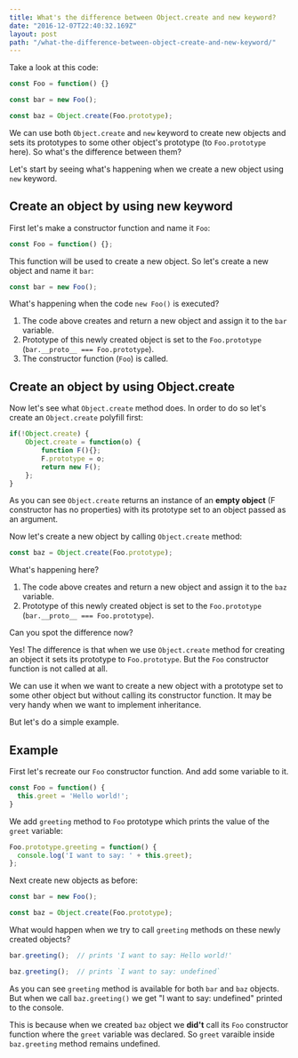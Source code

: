 ```yaml
---
title: What's the difference between Object.create and new keyword?
date: "2016-12-07T22:40:32.169Z"
layout: post
path: "/what-the-difference-between-object-create-and-new-keyword/"
---
```


Take a look at this code:

````javascript
const Foo = function() {}

const bar = new Foo();

const baz = Object.create(Foo.prototype);
````

We can use both `Object.create` and `new` keyword to create new objects and sets its prototypes to some other object's prototype
(to `Foo.prototype` here).
So what's the difference between them?

Let's start by seeing what's happening when we create a new object using `new` keyword.

## Create an object by using new keyword

First let's make a constructor function and name it `Foo`:

````javascript
const Foo = function() {};
````

This function will be used to create a new object.
So let's create a new object and name it `bar`:

````javascript
const bar = new Foo();
````

What's happening when the code `new Foo()` is executed?

1. The code above creates and return a new object and assign it to the `bar` variable.
2. Prototype of this newly created object is set to the `Foo.prototype` (`bar.__proto__ === Foo.prototype`).
3. The constructor function (`Foo`) is called.


## Create an object by using Object.create

Now let's see what `Object.create` method does.
In order to do so let's create an `Object.create` polyfill first:

````javascript
if(!Object.create) {
    Object.create = function(o) {
        function F(){};
        F.prototype = o;
        return new F();
    };
}
````
As you can see `Object.create` returns an instance of an **empty object** (F constructor has no properties) with its prototype set to an object passed as an argument.

Now let's create a new object by calling `Object.create` method:

````javascript
const baz = Object.create(Foo.prototype);
````

What's happening here?

1. The code above creates and return a new object and assign it to the `baz` variable.
2. Prototype of this newly created object is set to the `Foo.prototype` (`bar.__proto__ === Foo.prototype`).

Can you spot the difference now?

Yes! The difference is that when we use `Object.create` method for creating an object
it sets its prototype to `Foo.prototype`. But the `Foo` constructor function is not called at all.

We can use it when we want to create a new object with a prototype set to some other object
but without calling its constructor function. It may be very handy when we want to implement inheritance.

But let's do a simple example.

## Example

First let's recreate our `Foo` constructor function.
And add some variable to it.

````javascript
const Foo = function() {
  this.greet = 'Hello world!';
}
````

We add `greeting` method to `Foo` prototype which prints the value of the `greet` variable:

````javascript
Foo.prototype.greeting = function() {
  console.log('I want to say: ' + this.greet);
};
````

Next create new objects as before:

````javascript
const bar = new Foo();

const baz = Object.create(Foo.prototype);
````

What would happen when we try to call `greeting` methods on these newly created objects?

````javascript
bar.greeting();  // prints 'I want to say: Hello world!'

baz.greeting();  // prints `I want to say: undefined`
````

As you can see `greeting` method is available for both `bar` and `baz` objects.
But when we call `baz.greeting()` we get "I want to say: undefined" printed to the console.

This is because when we created `baz` object we **did't** call its `Foo` constructor function where the `greet` variable was declared.
So `greet` varaible inside `baz.greeting` method remains undefined.
